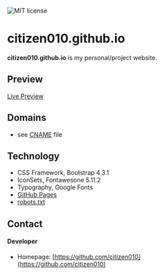 ![MIT license](https://img.shields.io/badge/license-MIT-blue)

citizen010.github.io
======
**citizen010.github.io** is my personal/project website.

## Preview ##
[Live Preview](https://citizen010.github.io)

## Domains
* see [CNAME](https://github.com/citizen010/citizen010.github.io/blob/master/CNAME) file

## Technology
* CSS Framework, Bootstrap 4.3.1
* IconSets, Fontawesone 5.11.2
* Typography, Google Fonts
* [GitHub Pages](http://pages.github.com/)
* [robots.txt](https://github.com/citizen010/citizen010.github.io/blob/master/robots.txt)

## Contact
#### Developer
* Homepage: [https://github.com/citizen010](https://github.com/citizen010)
